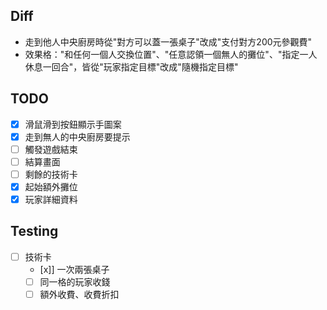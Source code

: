 ## Diff
- 走到他人中央廚房時從"對方可以蓋一張桌子"改成"支付對方200元參觀費"
- 效果格："和任何一個人交換位置"、"任意認領一個無人的攤位"、"指定一人休息一回合"，皆從"玩家指定目標"改成"隨機指定目標"

## TODO

- [x] 滑鼠滑到按鈕顯示手圖案
- [x] 走到無人的中央廚房要提示
- [ ] 觸發遊戲結束
- [ ] 結算畫面
- [ ] 剩餘的技術卡
- [x] 起始額外攤位
- [x] 玩家詳細資料

## Testing

- [ ] 技術卡
  - [x]] 一次兩張桌子
  - [ ] 同一格的玩家收錢
  - [ ] 額外收費、收費折扣